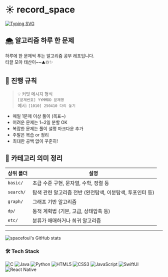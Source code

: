 # ☀️ record_space

[![Typing SVG](https://readme-typing-svg.demolab.com?font=Fira+Code&pause=9999&color=84CDC7&width=900&lines=🍔+햄부기햄북+햄북어+햄북스딱스+함부르크햄부가우가+햄비기햄부거+햄부가티햄부기온앤+온)](https://git.io/typing-svg)


## 🌨️ 알고리즘 하루 한 문제


하루에 한 문제씩 푸는 알고리즘 공부 레포입니다.  
티끌 모아 태산이~~⛰️☃️✨


## 🌱 진행 규칙
> 💡 커밋 메시지 형식  
> `[문제번호] YYMMDD 문제명`  
> 예시: `[1010] 250410 다리 놓기`


- 매일 1문제 이상 풀이 (목표~)
- 어려운 문제는 1~2일 분할 OK
- 복잡한 문제는 풀이 설명 마크다운 추가
- 주말은 복습 or 정리
- 최대한 공백 없이 꾸준히!

## 🫧 카테고리 의미 정리

| 상위 폴더 | 설명 |
|-----------|------|
| `basic/`      | 초급 수준 구현, 문자열, 수학, 정렬 등 |
| `search/`     | 탐색 관련 알고리즘 전반 (완전탐색, 이분탐색, 투포인터 등) |
| `graph/`      | 그래프 기반 알고리즘 |
| `dp/`         | 동적 계획법 (기본, 고급, 상태압축 등) |
| `etc/`        | 분류가 애매하거나 희귀 알고리즘 |

---

![spacefoul's GitHub stats](https://github-readme-stats.vercel.app/api?username=spacefoul&show_icons=true&theme=tokyonight)

### 🛠️ Tech Stack
![C](https://img.shields.io/badge/C-00599C?style=flat&logo=c&logoColor=white)
![Java](https://img.shields.io/badge/Java-007396?style=flat&logo=java&logoColor=white)
![Python](https://img.shields.io/badge/Python-3776AB?style=flat&logo=python&logoColor=white)
![HTML5](https://img.shields.io/badge/HTML5-E34F26?style=flat&logo=html5&logoColor=white)
![CSS3](https://img.shields.io/badge/CSS3-1572B6?style=flat&logo=css3&logoColor=white)
![JavaScript](https://img.shields.io/badge/JavaScript-F7DF1E?style=flat&logo=javascript&logoColor=black)
![SwiftUI](https://img.shields.io/badge/SwiftUI-FA7343?style=flat&logo=swift&logoColor=white)
![React Native](https://img.shields.io/badge/React_Native-20232A?style=flat&logo=react&logoColor=61DAFB)

